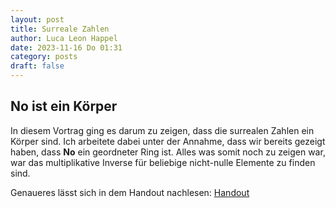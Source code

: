 ```yaml
---
layout: post
title: Surreale Zahlen
author: Luca Leon Happel
date: 2023-11-16 Do 01:31
category: posts
draft: false
---
```


## $\boldsymbol{No}$ ist ein Körper

In diesem Vortrag ging es darum zu zeigen, dass die surrealen Zahlen ein Körper sind.
Ich arbeitete dabei unter der Annahme, dass wir bereits gezeigt haben,
dass $\boldsymbol{No}$ ein geordneter Ring ist. Alles was somit noch zu zeigen
war, war das multiplikative Inverse für beliebige nicht-nulle Elemente zu finden
sind.

Genaueres lässt sich in dem Handout nachlesen: [Handout](../res/assets/Handout.pdf)
